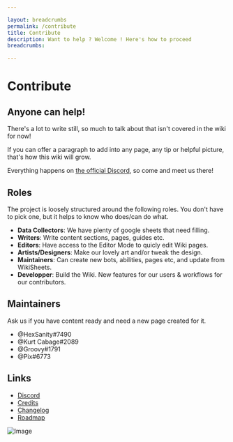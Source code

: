 ```yaml
---

layout: breadcrumbs
permalink: /contribute
title: Contribute
description: Want to help ? Welcome ! Here's how to proceed
breadcrumbs:

---
```


# Contribute

## Anyone can help!

There's a lot to write still, so much to talk about that isn't covered in the wiki for now!

If you can offer a paragraph to add into any page, any tip or helpful picture, that's how this wiki will grow.

Everything happens on [the official Discord](/https://discord.gg/FsJzvtFrgq), so come and meet us there!

## Roles

The project is loosely structured around the following roles. You don't have to pick one, but it helps to know who does/can do what.

- **Data Collectors**: We have plenty of google sheets that need filling.
- **Writers**: Write content sections, pages, guides etc. 
- **Editors**: Have access to the Editor Mode to quicly edit Wiki pages.
- **Artists/Designers**: Make our lovely art and/or tweak the design.
- **Maintainers**: Can create new bots, abilities, pages etc, and update from WikiSheets.
- **Developper**: Build the Wiki. New features for our users & workflows for our contributors.


## Maintainers

Ask us if you have content ready and need a new page created for it.

- @HexSanity#7490 
- @Kurt Cabage#2089 
- @Groovy#1791
- @Pix#6773

## Links

- [Discord](/https://discord.gg/FsJzvtFrgq)
- [Credits](/credits)
- [Changelog](/changelog)
- [Roadmap](/roadmap)


![Image](https://cdn.discordapp.com/attachments/824812153877430315/898908202203238440/1634386739542.png)

